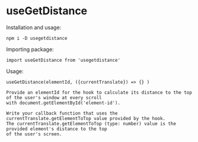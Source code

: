 # useGetDistance

Installation and usage:

    npm i -D usegetdistance

Importing package:

    import useGetDistance from 'usegetdistance'

Usage:

    useGetDistance(elementId, ({currentTranslate}) => {} )

    Provide an elementId for the hook to calculate its distance to the top of the user's window at every scroll
    with document.getElementById('element-id').

    Write your callback function that uses the currentTranslate.getElementToTop value provided by the hook.
    The currentTranslate.getElementToTop (type: number) value is the provided element's distance to the top
    of the user's screen.

